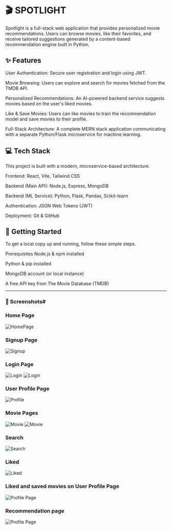 # 🎬 SPOTLIGHT

Spotlight is a full-stack web application that provides personalized movie recommendations. Users can browse movies, like their favorites, and receive tailored suggestions generated by a content-based recommendation engine built in Python.

## ✨ Features
User Authentication: Secure user registration and login using JWT.

Movie Browsing: Users can explore and search for movies fetched from the TMDB API.

Personalized Recommendations: An AI-powered backend service suggests movies based on the user's liked movies.

Like & Save Movies: Users can like movies to train the recommendation model and save movies to their profile.

Full-Stack Architecture: A complete MERN stack application communicating with a separate Python/Flask microservice for machine learning.

## 💻 Tech Stack
This project is built with a modern, microservice-based architecture.

Frontend: React, Vite, Tailwind CSS

Backend (Main API): Node.js, Express, MongoDB

Backend (ML Service): Python, Flask, Pandas, Scikit-learn

Authentication: JSON Web Tokens (JWT)

Deployment: Git & GitHub

## 🚀 Getting Started
To get a local copy up and running, follow these simple steps.

Prerequisites
Node.js & npm installed

Python & pip installed

MongoDB account (or local instance)

A free API key from The Movie Database (TMDB)

---

### 📸 Screenshots#

### Home Page
![HomePage](./Screenshots/HomePage.png)

### Signup Page
![Signup](./Screenshots/Signup.png)

### Login Page
![Login](./Screenshots/login.png)
![Login](./Screenshots/loggin.png)

### User Profile Page
![Profile](./Screenshots/loggedIn.png)

### Movie Pages
![Movie](./Screenshots/moviePg1.png)
![Movie](./Screenshots/moviePg2.png)

### Search 
![Search](./Screenshots/search.png)

### Liked
![Liked](./Screenshots/liked.png)

### Liked and saved movies on User Profile Page
![Profile Page](./Screenshots/liked_saved_profilePg.png)

### Recommendation page
![Profile Page](./Screenshots//Recommendation%20page.png)
